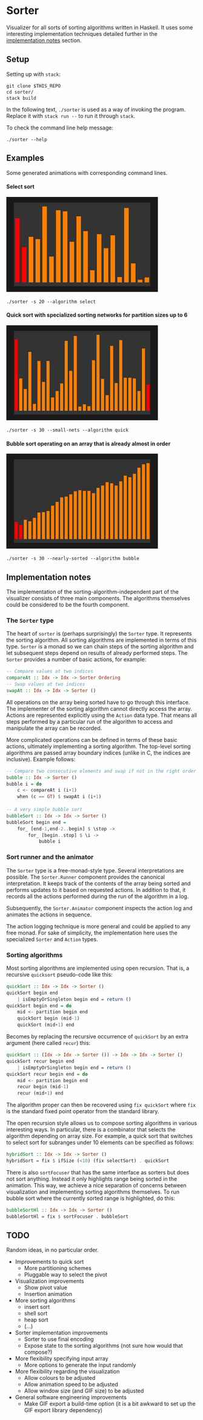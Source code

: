 # Sorter

Visualizer for all sorts of sorting algorithms written in Haskell.
It uses some interesting implementation techniques detailed further
in the [implementation notes](#implementation-notes) section.

## Setup

Setting up with `stack`:

```
git clone $THIS_REPO
cd sorter/
stack build
```

In the following text, `./sorter` is used as a way of invoking the program.
Replace it with `stack run --` to run it through `stack`.

To check the command line help message:

```
./sorter --help
```

## Examples

Some generated animations with corresponding command lines.

#### Select sort

![Select sort](gifs/select-20-hl.gif)

```
./sorter -s 20 --algorithm select
```

#### Quick sort with specialized sorting networks for partition sizes up to 6

![Quick sort with sortnets](gifs/quick-small-30-hl.gif)

```
./sorter -s 30 --small-nets --algorithm quick
```

#### Bubble sort operating on an array that is already almost in order

![Bubble sort on almost sorted input](gifs/bubble-nearly-30-hl.gif)

```
./sorter -s 30 --nearly-sorted --algorithm bubble
```

## Implementation notes

The implementation of the sorting-algorithm-independent part of the
visualizer consists of three main components. The algorithms themselves
could be considered to be the fourth component.

### The `Sorter` type

The heart of `sorter` is (perhaps surprisingly) the `Sorter` type.
It represents the sorting algorithm. All sorting algorithms are
implemented in terms of this type. `Sorter` is a monad so we can
chain steps of the sorting algorithm and let subsequent steps depend
on results of already performed steps. The `Sorter` provides a number
of basic actions, for example:

```haskell
-- Compare values at two indices
compareAt :: Idx -> Idx -> Sorter Ordering
-- Swap values at two indices
swapAt :: Idx -> Idx -> Sorter ()
```

All operations on the array being sorted have to go through this
interface. The implementer of the sorting algorithm cannot directly
access the array.
Actions are represented explicitly using the `Action` data type.
That means all steps performed by a particular run of the algorithm
to access and manipulate the array can be recorded.

More complicated operations can be defined in terms of these basic
actions, ultimately implementing a sorting algorithm.
The top-level sorting algorithms are passed array boundary indices
(unlike in C, the indices are inclusive).
Example follows:

```haskell
-- Compare two consecutive elements and swap if not in the right order
bubble :: Idx -> Sorter ()
bubble i = do
    c <- compareAt i (i+1)
    when (c == GT) $ swapAt i (i+1)

-- A very simple bubble sort
bubbleSort :: Idx -> Idx -> Sorter ()
bubbleSort begin end =
    for_ [end-1,end-2..begin] $ \stop ->
        for_ [begin..stop] $ \i ->
            bubble i
```

### Sort runner and the animator

The `Sorter` type is a free-monad-style type. Several interpretations
are possible. The `Sorter.Runner` component provides the canonical
interpretation. It keeps track of the contents of the array being sorted
and performs updates to it based on requested actions. In addition to that,
it records all the actions performed during the run of the algorithm
in a log.

Subsequently, the `Sorter.Animator` component inspects the action log
and animates the actions in sequence.

The action logging technique is more general and could be applied to
any free monad. For sake of simplicity, the implementation here
uses the specialized `Sorter` and `Action` types.

### Sorting algorithms

Most sorting algorithms are implemented using open recursion.
That is, a recursive `quicksort` pseudo-code like this:

```haskell
quickSort :: Idx -> Idx -> Sorter ()
quickSort begin end
    | isEmptyOrSingleton begin end = return ()
quickSort begin end = do
    mid <- partition begin end
    quickSort begin (mid-1)
    quickSort (mid+1) end
```

Becomes by replacing the recursive occurrence of `quickSort` by an extra
argument (here called `recur`) this:

```haskell
quickSort :: (Idx -> Idx -> Sorter ()) -> Idx -> Idx -> Sorter ()
quickSort recur begin end
    | isEmptyOrSingleton begin end = return ()
quickSort recur begin end = do
    mid <- partition begin end
    recur begin (mid-1)
    recur (mid+1) end
```

The algorithm proper can then be recovered using `fix quickSort` where
`fix` is the standard fixed point operator from the standard library.

The open recursion style allows us to compose sorting algorithms in various
interesting ways. In particular, there is a combinator that selects the
algorithm depending on array size. For example, a quick sort that switches
to select sort for subranges under 10 elements can be specified as follows:

```haskell
hybridSort :: Idx -> Idx -> Sorter ()
hybridSort = fix $ ifSize (<10) (fix selectSort) . quickSort
```

There is also `sortFocuser` that has the same interface as sorters but does
not sort anything. Instead it only highlights range being sorted in
the animation. This way, we achieve a nice separation of concerns between
visualization and implementing sorting algorithms themselves.
To run bubble sort where the currently sorted range is highlighted, do this:

```haskell
bubbleSortHl :: Idx -> Idx -> Sorter ()
bubbleSortHl = fix $ sortFocuser . bubbleSort
```

## TODO

Random ideas, in no particular order.

* Improvements to quick sort
  * More partitioning schemes
  * Pluggable way to select the pivot
* Visualization improvements
  * Show pivot value
  * Insertion animation
* More sorting algorithms
  * insert sort
  * shell sort
  * heap sort
  * (...)
* Sorter implementation improvements
  * Sorter to use final encoding
  * Expose state to the sorting algorithms (not sure how would that compose?)
* More flexibility specifying input array
  * More options to generate the input randomly
* More flexibility regarding the visualization
  * Allow colours to be adjusted
  * Allow animation speed to be adjusted
  * Allow window size (and GIF size) to be adjusted
* General software engineering improvements
  * Make GIF export a build-time option
    (it is a bit awkward to set up the GIF export library dependency)
